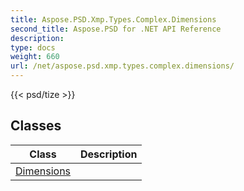 ```yaml
---
title: Aspose.PSD.Xmp.Types.Complex.Dimensions
second_title: Aspose.PSD for .NET API Reference
description: 
type: docs
weight: 660
url: /net/aspose.psd.xmp.types.complex.dimensions/
---
```

{{< psd/tize >}}


## Classes

| Class | Description |
| --- | --- |
| [Dimensions](./dimensions/) |  |


